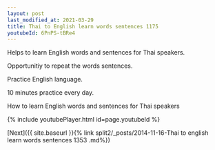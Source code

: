 ```yaml
---
layout: post
last_modified_at: 2021-03-29
title: Thai to English learn words sentences 1175 
youtubeId: 6PnPS-tBRe4
---
```

 
 
Helps to learn English words and sentences for Thai speakers.

Opportunitiy to repeat the words sentences. 

Practice English language. 
 
10 minutes practice every day. 
 
How to learn English words and sentences for Thai speakers 
 
{% include youtubePlayer.html id=page.youtubeId %}
 
 
[Next]({{ site.baseurl }}{% link  split2/_posts/2014-11-16-Thai to english learn words sentences 1353 .md%})
 

